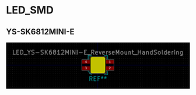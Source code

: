 # LED_SMD

## YS-SK6812MINI-E

![YS-SK6812MINI-E](docs/LED_YS-SK6812MINI-E_ReverseMount_HandSoldering.png)
